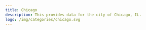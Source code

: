 ```yaml
---
title: Chicago
description: This provides data for the city of Chicago, IL.
logo: /img/categories/chicago.svg
---
```

